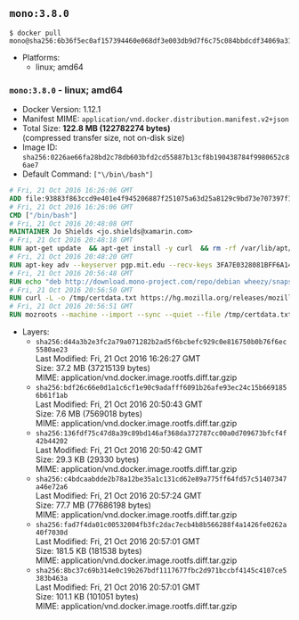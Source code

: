 ## `mono:3.8.0`

```console
$ docker pull mono@sha256:6b36f5ec0af157394460e068df3e003db9d7f6c75c084bbdcdf34069a31232ac
```

-	Platforms:
	-	linux; amd64

### `mono:3.8.0` - linux; amd64

-	Docker Version: 1.12.1
-	Manifest MIME: `application/vnd.docker.distribution.manifest.v2+json`
-	Total Size: **122.8 MB (122782274 bytes)**  
	(compressed transfer size, not on-disk size)
-	Image ID: `sha256:0226ae66fa28bd2c78db603bfd2cd55887b13cf8b190438784f9980652c86ae7`
-	Default Command: `["\/bin\/bash"]`

```dockerfile
# Fri, 21 Oct 2016 16:26:06 GMT
ADD file:93883f863ccd9e401e4f945206887f251075a63d25a8129c9bd73e707397f109 in / 
# Fri, 21 Oct 2016 16:26:06 GMT
CMD ["/bin/bash"]
# Fri, 21 Oct 2016 20:48:08 GMT
MAINTAINER Jo Shields <jo.shields@xamarin.com>
# Fri, 21 Oct 2016 20:48:18 GMT
RUN apt-get update 	&& apt-get install -y curl 	&& rm -rf /var/lib/apt/lists/*
# Fri, 21 Oct 2016 20:48:20 GMT
RUN apt-key adv --keyserver pgp.mit.edu --recv-keys 3FA7E0328081BFF6A14DA29AA6A19B38D3D831EF
# Fri, 21 Oct 2016 20:56:48 GMT
RUN echo "deb http://download.mono-project.com/repo/debian wheezy/snapshots/3.8.0 main" > /etc/apt/sources.list.d/mono-xamarin.list         && echo "deb http://download.mono-project.com/repo/debian 38-security main" >> /etc/apt/sources.list.d/mono-xamarin.list 	&& apt-get update 	&& apt-get install -y mono-devel fsharp mono-vbnc nuget 	&& rm -rf /var/lib/apt/lists/*
# Fri, 21 Oct 2016 20:56:50 GMT
RUN curl -L -o /tmp/certdata.txt https://hg.mozilla.org/releases/mozilla-release/raw-file/5d447d9abfdf/security/nss/lib/ckfw/builtins/certdata.txt
# Fri, 21 Oct 2016 20:56:51 GMT
RUN mozroots --machine --import --sync --quiet --file /tmp/certdata.txt
```

-	Layers:
	-	`sha256:d44a3b2e3fc2a79a071282b2ad5f6bcbefc929c0e816750b0b76f6ec5580ae23`  
		Last Modified: Fri, 21 Oct 2016 16:26:27 GMT  
		Size: 37.2 MB (37215139 bytes)  
		MIME: application/vnd.docker.image.rootfs.diff.tar.gzip
	-	`sha256:bdf26c66e0d1a1c6cf1e90c9adafff6091b26afe93ec24c15b6691856b61f1ab`  
		Last Modified: Fri, 21 Oct 2016 20:50:43 GMT  
		Size: 7.6 MB (7569018 bytes)  
		MIME: application/vnd.docker.image.rootfs.diff.tar.gzip
	-	`sha256:136fdf75c47d8a39c89bd146af368da372787cc00a0d709673bfcf4f42b44202`  
		Last Modified: Fri, 21 Oct 2016 20:50:42 GMT  
		Size: 29.3 KB (29330 bytes)  
		MIME: application/vnd.docker.image.rootfs.diff.tar.gzip
	-	`sha256:c4bdcaabdde2b78a12be35a1c131cd62e89a775ff64fd57c51407347a46e72a6`  
		Last Modified: Fri, 21 Oct 2016 20:57:24 GMT  
		Size: 77.7 MB (77686198 bytes)  
		MIME: application/vnd.docker.image.rootfs.diff.tar.gzip
	-	`sha256:fad7f4da01c00532004fb3fc2dac7ecb4b8b566288f4a1426fe0262a40f7030d`  
		Last Modified: Fri, 21 Oct 2016 20:57:01 GMT  
		Size: 181.5 KB (181538 bytes)  
		MIME: application/vnd.docker.image.rootfs.diff.tar.gzip
	-	`sha256:8bc37c69b314e0c19b267bdf1117677fbc2d971bccbf4145c4107ce5383b463a`  
		Last Modified: Fri, 21 Oct 2016 20:57:01 GMT  
		Size: 101.1 KB (101051 bytes)  
		MIME: application/vnd.docker.image.rootfs.diff.tar.gzip
